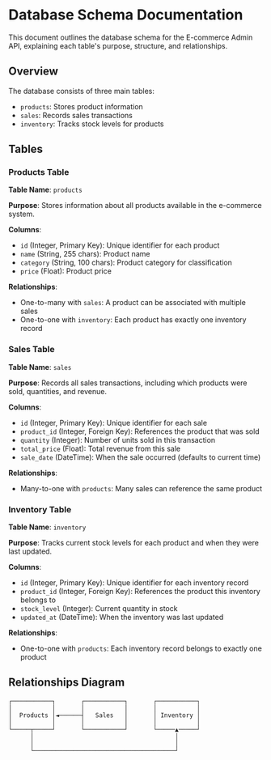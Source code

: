 # Database Schema Documentation

This document outlines the database schema for the E-commerce Admin API, explaining each table's purpose, structure, and relationships.

## Overview

The database consists of three main tables:
- `products`: Stores product information
- `sales`: Records sales transactions
- `inventory`: Tracks stock levels for products

## Tables

### Products Table

**Table Name**: `products`

**Purpose**: Stores information about all products available in the e-commerce system.

**Columns**:
- `id` (Integer, Primary Key): Unique identifier for each product
- `name` (String, 255 chars): Product name
- `category` (String, 100 chars): Product category for classification
- `price` (Float): Product price

**Relationships**:
- One-to-many with `sales`: A product can be associated with multiple sales
- One-to-one with `inventory`: Each product has exactly one inventory record


### Sales Table

**Table Name**: `sales`

**Purpose**: Records all sales transactions, including which products were sold, quantities, and revenue.

**Columns**:
- `id` (Integer, Primary Key): Unique identifier for each sale
- `product_id` (Integer, Foreign Key): References the product that was sold
- `quantity` (Integer): Number of units sold in this transaction
- `total_price` (Float): Total revenue from this sale
- `sale_date` (DateTime): When the sale occurred (defaults to current time)

**Relationships**:
- Many-to-one with `products`: Many sales can reference the same product


### Inventory Table

**Table Name**: `inventory`

**Purpose**: Tracks current stock levels for each product and when they were last updated.

**Columns**:
- `id` (Integer, Primary Key): Unique identifier for each inventory record
- `product_id` (Integer, Foreign Key): References the product this inventory belongs to
- `stock_level` (Integer): Current quantity in stock
- `updated_at` (DateTime): When the inventory was last updated

**Relationships**:
- One-to-one with `products`: Each inventory record belongs to exactly one product


## Relationships Diagram

```
┌───────────┐       ┌───────────┐       ┌───────────┐
│           │       │           │       │           │
│  Products │◄──────┤   Sales   │       │ Inventory │
│           │       │           │       │           │
└─────┬─────┘       └───────────┘       └─────▲─────┘
      │                                       │
      │                                       │
      └───────────────────────────────────────┘
```